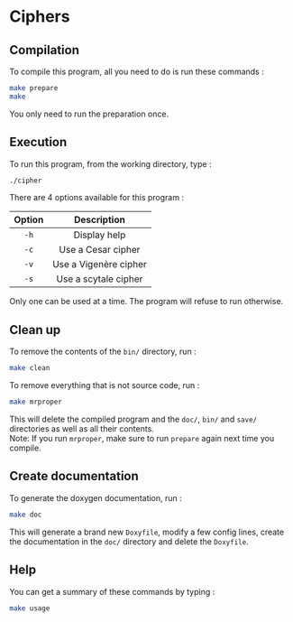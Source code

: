 # Ciphers


## Compilation
To compile this program, all you need to do is run these commands :
```bash
make prepare
make
```
You only need to run the preparation once.


## Execution
To run this program, from the working directory, type :
```bash
./cipher
```
There are 4 options available for this program :

|   Option    |      Description       |
|:-----------:|:----------------------:|
|    `-h`     | Display help           |
|    `-c`     | Use a Cesar cipher     |
|    `-v`     | Use a Vigenère cipher  |
|    `-s`     | Use a scytale cipher   |

Only one can be used at a time. The program will refuse to run otherwise.


## Clean up
To remove the contents of the `bin/` directory, run :
```bash
make clean
```

To remove everything that is not source code, run :
```bash
make mrproper
```
This will delete the compiled program and the `doc/`, `bin/` and `save/` directories as well as all their contents. <br>
Note: If you run `mrproper`, make sure to run `prepare` again next time you compile.


## Create documentation
To generate the doxygen documentation, run :
```bash
make doc
```
This will generate a brand new `Doxyfile`, modify a few config lines, create the documentation in the `doc/` directory and delete the `Doxyfile`.


## Help
You can get a summary of these commands by typing : 
```bash
make usage
```
